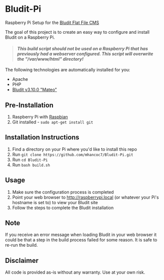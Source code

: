 # Bludit-Pi
Raspberry Pi Setup for the [Bludit Flat File CMS](https://www.bludit.com/)

The goal of this project is to create an easy way to configure and install Bludit on a Raspberry Pi. 

> ####  *This build script should not be used on a Raspberry Pi that has previously had a webserver configured. This script will overwrite the "/var/www/html" directory!*

The following technologies are automatically installed for you:
* Apache
* PHP
* [Bludit v3.10.0 "Mateo"](https://www.bludit.com/)

## Pre-Installation
1. Raspberry Pi with [Raspbian](https://www.raspberrypi.org/downloads/raspbian/)
2. Git installed - `sudo apt-get install git`

## Installation Instructions
1. Find a directory on your Pi where you'd like to install this repo
2. Run `git clone https://github.com/mhancoc7/Bludit-Pi.git`
3. Run `cd Bludit-Pi`
4. Run `bash build.sh`

## Usage
1. Make sure the configuration process is completed
2. Point your web browser to http://raspberrypi.local (or whatever your Pi's hostname is set to) to view your Bludit site
3. Follow the steps to complete the Bludit installation

## Note
If you receive an error message when loading Bludit in your web browser it could be that a step in the build process failed for some reason. It is safe to re-run the build.

## Disclaimer
All code is provided as-is without any warranty. Use at your own risk.
